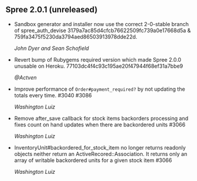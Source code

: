 ## Spree 2.0.1 (unreleased) ##

*  Sandbox generator and installer now use the correct 2-0-stable branch of spree_auth_devise 
3179a7ac85d4cfcb76622509fc739a0e17668d5a & 759fa3475f5230da3794aed86503913978dde22d.

    *John Dyer and Sean Schofield*

* Revert bump of Rubygems required version which made Spree 2.0.0 unusable on Heroku. 77103dc4f4c93c195ae20f47944f68ef31a7bbe9

    *@Actven*

* Improve performance of `Order#payment_required?` by not updating the totals every time. #3040 #3086

    *Washington Luiz*
    
* Remove after_save callback for stock items backorders processing and
    fixes count on hand updates when there are backordered units #3066

    *Washington Luiz*

* InventoryUnit#backordered_for_stock_item no longer returns readonly objects
    neither return an ActiveRecored::Association. It returns only an array of
    writable backordered units for a given stock item #3066

    *Washington Luiz*
